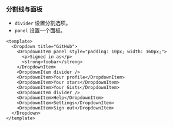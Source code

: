 ### 分割线与面板

- `divider` 设置分割选项。
- `panel` 设置一个面板。

<!--start-code-->

```vue
<template>
  <Dropdown title="GitHub">
    <DropdownItem panel style="padding: 10px; width: 160px;">
      <p>Signed in as</p>
      <strong>foobar</strong>
    </DropdownItem>
    <DropdownItem divider />
    <DropdownItem>Your profile</DropdownItem>
    <DropdownItem>Your stars</DropdownItem>
    <DropdownItem>Your Gists</DropdownItem>
    <DropdownItem divider />
    <DropdownItem>Help</DropdownItem>
    <DropdownItem>Settings</DropdownItem>
    <DropdownItem>Sign out</DropdownItem>
  </Dropdown>
</template>
```

<!--end-code-->

